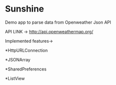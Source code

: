 # Sunshine
Demo app to parse data from Openweather Json API


 API LINK -> http://api.openweathermap.org/
 
 Implemented features->
 
 *HttpURLConnection
 
 *JSONArray
 
 *SharedPreferences 
 
 *ListView
 

